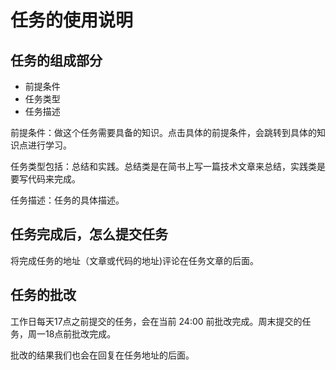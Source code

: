 # 任务的使用说明
## 任务的组成部分
* 前提条件
* 任务类型
* 任务描述

前提条件：做这个任务需要具备的知识。点击具体的前提条件，会跳转到具体的知识点进行学习。

任务类型包括：总结和实践。总结类是在简书上写一篇技术文章来总结，实践类是要写代码来完成。

任务描述：任务的具体描述。

## 任务完成后，怎么提交任务
将完成任务的地址（文章或代码的地址)评论在任务文章的后面。

## 任务的批改
工作日每天17点之前提交的任务，会在当前 24:00 前批改完成。周末提交的任务，周一18点前批改完成。

批改的结果我们也会在回复在任务地址的后面。
